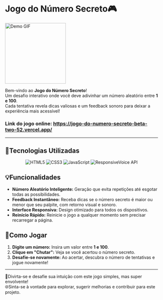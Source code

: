 # Jogo do Número Secreto🎮

<img src="https://media1.giphy.com/media/v1.Y2lkPTc5MGI3NjExYmYwcGFtcmRuamtvcWJ2eHVsbjRqNG14ZXNqajR0a3c5anBqcmlkcCZlcD12MV9pbnRlcm5hbF9naWZfYnlfaWQmY3Q9Zw/otYYkRFODhvrCEQfRa/giphy.gif" alt="Demo GIF" width="200">


Bem-vindo ao **Jogo do Número Secreto**!  
Um desafio interativo onde você deve adivinhar um número aleatório entre **1 e 100**.  
Cada tentativa revela dicas valiosas e um feedback sonoro para deixar a experiência mais acessível!

### Link do jogo online: https://jogo-do-numero-secreto-beta-two-52.vercel.app/
---

## 🚀Tecnologias Utilizadas

<div align="center">
  <img src="https://img.shields.io/badge/HTML5-E34F26?style=for-the-badge&logo=html5&logoColor=white" alt="HTML5" />
  <img src="https://img.shields.io/badge/CSS3-1572B6?style=for-the-badge&logo=css3&logoColor=white" alt="CSS3" />
  <img src="https://img.shields.io/badge/JavaScript-F7DF1E?style=for-the-badge&logo=javascript&logoColor=black" alt="JavaScript" />
  <img src="https://img.shields.io/badge/ResponsiveVoice-FF6F61?style=for-the-badge" alt="ResponsiveVoice API" />
</div>



## 💡Funcionalidades

- **Número Aleatório Inteligente:** Geração que evita repetições até esgotar todas as possibilidades.
- **Feedback Instantâneo:** Receba dicas se o número secreto é maior ou menor que seu palpite, com retorno visual e sonoro.
- **Interface Responsiva:** Design otimizado para todos os dispositivos.
- **Reinício Rápido:** Reinicie o jogo a qualquer momento sem precisar recarregar a página.



## 🎯Como Jogar

1. **Digite um número:** Insira um valor entre **1 e 100**.
2. **Clique em "Chutar":** Veja se você acertou o número secreto.
3. **Desafie-se novamente:** Ao acertar, descubra o número de tentativas e jogue novamente!

---

🥳Divirta-se e desafie sua intuição com este jogo simples, mas super envolvente!  
🌐Sinta-se à vontade para explorar, sugerir melhorias e contribuir para este projeto.
